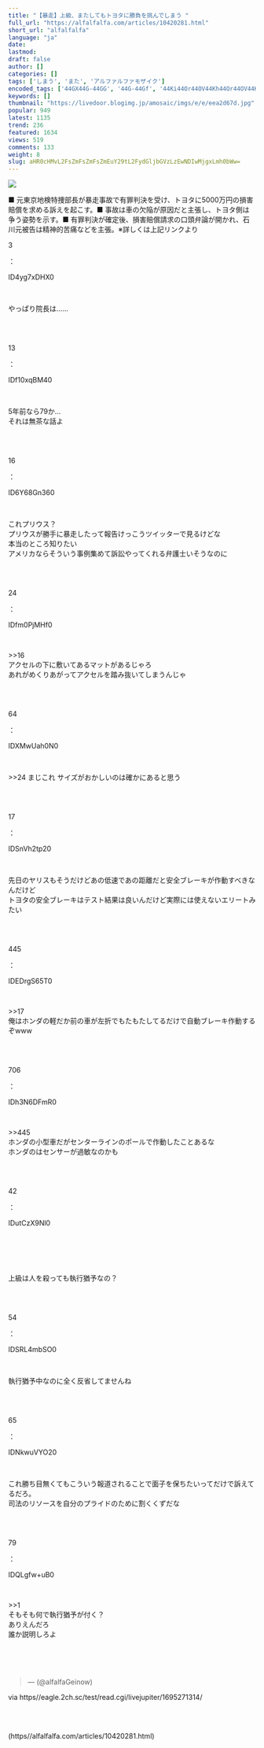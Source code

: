 ```yaml
---
title: "【暴走】上級、またしてもトヨタに勝負を挑んでしまう "
full_url: "https://alfalfalfa.com/articles/10420281.html"
short_url: "alfalfalfa"
language: "ja"
date: 
lastmod: 
draft: false
author: []
categories: []
tags: ['しまう', 'また', 'アルファルファモザイク']
encoded_tags: ['44GX44G-44GG', '44G-44Gf', '44Ki44Or44OV44Kh44Or44OV44Kh44Oi44K244Kk44Kv']
keywords: []
thumbnail: "https://livedoor.blogimg.jp/amosaic/imgs/e/e/eea2d67d.jpg"
popular: 949
latest: 1135
trend: 236
featured: 1634
views: 519
comments: 133
weight: 8
slug: aHR0cHMvL2FsZmFsZmFsZmEuY29tL2FydGljbGVzLzEwNDIwMjgxLmh0bWw=
---
```


![](https://livedoor.blogimg.jp/amosaic/imgs/e/e/eea2d67d.jpg)

<div><p>■ 元東京地検特捜部長が暴走事故で有罪判決を受け、トヨタに5000万円の損害賠償を求める訴えを起こす。■ 事故は車の欠陥が原因だと主張し、トヨタ側は争う姿勢を示す。■ 有罪判決が確定後、損害賠償請求の口頭弁論が開かれ、石川元被告は精神的苦痛などを主張。※詳しくは上記リンクより</p><p class='res_info'><p class='res_num'>3</p>：<p class='res_name'></p><p class='res_matome'><p class='res_id'>ID4yg7xDHX0</p></p></p><br> <p class='res_body'>やっぱり院長は……</p><br> <br> <p class='res_info'><p class='res_num'>13</p>：<p class='res_name'></p><p class='res_matome'><p class='res_id'>IDf10xqBM40</p></p></p><br> <p class='res_body'>5年前なら79か…<br> それは無茶な話よ</p><br> <br> <p class='res_info'><p class='res_num'>16</p>：<p class='res_name'></p><p class='res_matome'><p class='res_id'>ID6Y68Gn360</p></p></p><br> <p class='res_body_r1'>これプリウス？<br> プリウスが勝手に暴走したって報告けっこうツイッターで見るけどな<br> 本当のところ知りたい<br> アメリカならそういう事例集めて訴訟やってくれる弁護士いそうなのに</p><br> <br> <p class='res_info'><p class='res_num'>24</p>：<p class='res_name'></p><p class='res_matome'><p class='res_id'>IDfm0PjMHf0</p></p></p><br> <p class='res_body_r2'>>>16<br> アクセルの下に敷いてあるマットがあるじゃろ<br> あれがめくりあがってアクセルを踏み抜いてしまうんじゃ</p><br> <br> <p class='res_info'><p class='res_num'>64</p>：<p class='res_name'></p><p class='res_matome'><p class='res_id'>IDXMwUah0N0</p></p></p><br> <p class='res_body_r2'>>>24 まじこれ サイズがおかしいのは確かにあると思う</p><br> <br> <p class='res_info'><p class='res_num'>17</p>：<p class='res_name'></p><p class='res_matome'><p class='res_id'>IDSnVh2tp20</p></p></p><br> <p class='res_body_r1'>先日のヤリスもそうだけどあの低速であの距離だと安全ブレーキが作動すべきなんだけど<br> トヨタの安全ブレーキはテスト結果は良いんだけど実際には使えないエリートみたい</p><br> <br> <p class='res_info'><p class='res_num'>445</p>：<p class='res_name'></p><p class='res_matome'><p class='res_id'>IDEDrgS65T0</p></p></p><br> <p class='res_body_r2'>>>17<br> 俺はホンダの軽だか前の車が左折でもたもたしてるだけで自動ブレーキ作動するぞwww</p><br> <br> <p class='res_info'><p class='res_num'>706</p>：<p class='res_name'></p><p class='res_matome'><p class='res_id'>IDh3N6DFmR0</p></p></p><br> <p class='res_body_r2'>>>445<br> ホンダの小型車だがセンターラインのポールで作動したことあるな<br> ホンダのはセンサーが過敏なのかも</p><br> <br> <p class='res_info'><p class='res_num'>42</p>：<p class='res_name'></p><p class='res_matome'><p class='res_id'>IDutCzX9Nl0</p></p></p><br> <br> <p class='in_ads'></p><br> <p>上級は人を殺っても執行猶予なの？</p><br> <br> <p class='res_info'><p class='res_num'>54</p>：<p class='res_name'></p><p class='res_matome'><p class='res_id'>IDSRL4mbSO0</p></p></p><br> <p class='res_body'>執行猶予中なのに全く反省してませんね</p><br> <br> <p class='res_info'><p class='res_num'>65</p>：<p class='res_name'></p><p class='res_matome'><p class='res_id'>IDNkwuVYO20</p></p></p><br> <p class='res_body'>これ勝ち目無くてもこういう報道されることで面子を保ちたいってだけで訴えてるだろ。<br> 司法のリソースを自分のプライドのために割くくずだな</p><br> <br> <p class='res_info'><p class='res_num'>79</p>：<p class='res_name'></p><p class='res_matome'><p class='res_id'>IDQLgfw+uB0</p></p></p><br> <p class='res_body'>>>1<br> そもそも何で執行猶予が付く？<br> ありえんだろ<br> 誰か説明しろよ</p><br> <br> <br> <p class='in_ads'></p><blockquote class='twitter-tweet'><p lang='und' dir='ltr'></p> — (@alfalfaGeinow) <a href='https//twitter.com/alfalfaGeinow/status/1704936540433248622/'></a></blockquote><p class='via'>via https//eagle.2ch.sc/test/read.cgi/livejupiter/1695271314/</p><br> <br> </div>

(https//alfalfalfa.com/articles/10420281.html)
